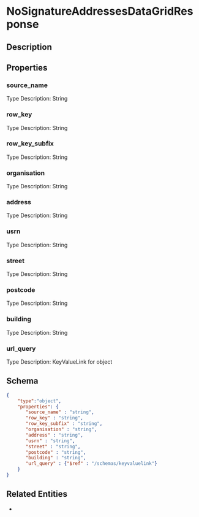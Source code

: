 # NoSignatureAddressesDataGridResponse
## Description

## Properties
### source_name


Type Description: String
### row_key


Type Description: String
### row_key_subfix


Type Description: String
### organisation


Type Description: String
### address


Type Description: String
### usrn


Type Description: String
### street


Type Description: String
### postcode


Type Description: String
### building


Type Description: String
### url_query


Type Description: KeyValueLink for object

## Schema
```json
{
    "type":"object",
    "properties": {
       "source_name" : "string",
       "row_key" : "string",
       "row_key_subfix" : "string",
       "organisation" : "string",
       "address" : "string",
       "usrn" : "string",
       "street" : "string",
       "postcode" : "string",
       "building" : "string",
       "url_query" : {"$ref" : "/schemas/keyvaluelink"}
    }
}
```

## Related Entities
- [](.md)

